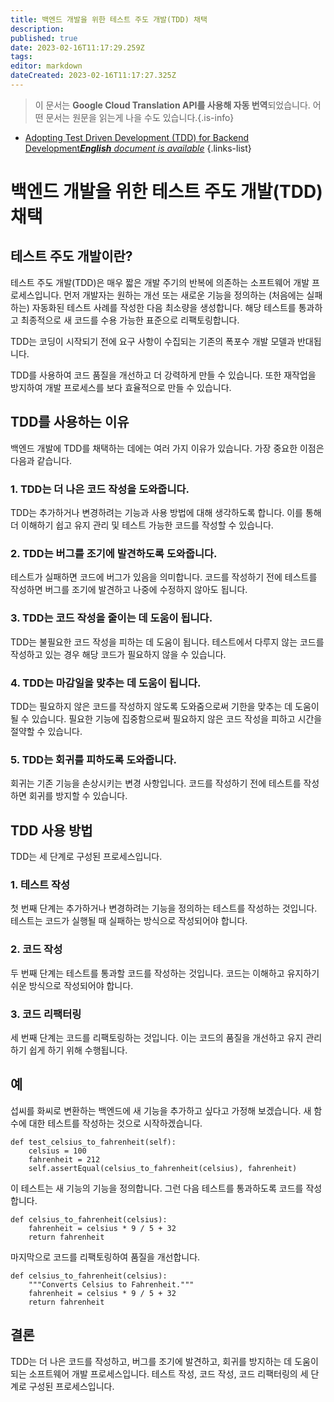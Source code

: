```yaml
---
title: 백엔드 개발을 위한 테스트 주도 개발(TDD) 채택
description: 
published: true
date: 2023-02-16T11:17:29.259Z
tags: 
editor: markdown
dateCreated: 2023-02-16T11:17:27.325Z
---
```


> 이 문서는 **Google Cloud Translation API를 사용해 자동 번역**되었습니다.
어떤 문서는 원문을 읽는게 나을 수도 있습니다.{.is-info}



- [Adopting Test Driven Development (TDD) for Backend Development***English** document is available*](/en/Knowledge-base/Backend/adopting-test-driven-development-tdd-for-backend-development)
{.links-list}


# 백엔드 개발을 위한 테스트 주도 개발(TDD) 채택

## 테스트 주도 개발이란?

테스트 주도 개발(TDD)은 매우 짧은 개발 주기의 반복에 의존하는 소프트웨어 개발 프로세스입니다. 먼저 개발자는 원하는 개선 또는 새로운 기능을 정의하는 (처음에는 실패하는) 자동화된 테스트 사례를 작성한 다음 최소량을 생성합니다. 해당 테스트를 통과하고 최종적으로 새 코드를 수용 가능한 표준으로 리팩토링합니다.

TDD는 코딩이 시작되기 전에 요구 사항이 수집되는 기존의 폭포수 개발 모델과 반대됩니다.

TDD를 사용하여 코드 품질을 개선하고 더 강력하게 만들 수 있습니다. 또한 재작업을 방지하여 개발 프로세스를 보다 효율적으로 만들 수 있습니다.

## TDD를 사용하는 이유

백엔드 개발에 TDD를 채택하는 데에는 여러 가지 이유가 있습니다. 가장 중요한 이점은 다음과 같습니다.

### 1. TDD는 더 나은 코드 작성을 도와줍니다.

TDD는 추가하거나 변경하려는 기능과 사용 방법에 대해 생각하도록 합니다. 이를 통해 더 이해하기 쉽고 유지 관리 및 테스트 가능한 코드를 작성할 수 있습니다.

### 2. TDD는 버그를 조기에 발견하도록 도와줍니다.

테스트가 실패하면 코드에 버그가 있음을 의미합니다. 코드를 작성하기 전에 테스트를 작성하면 버그를 조기에 발견하고 나중에 수정하지 않아도 됩니다.

### 3. TDD는 코드 작성을 줄이는 데 도움이 됩니다.

TDD는 불필요한 코드 작성을 피하는 데 도움이 됩니다. 테스트에서 다루지 않는 코드를 작성하고 있는 경우 해당 코드가 필요하지 않을 수 있습니다.

### 4. TDD는 마감일을 맞추는 데 도움이 됩니다.

TDD는 필요하지 않은 코드를 작성하지 않도록 도와줌으로써 기한을 맞추는 데 도움이 될 수 있습니다. 필요한 기능에 집중함으로써 필요하지 않은 코드 작성을 피하고 시간을 절약할 수 있습니다.

### 5. TDD는 회귀를 피하도록 도와줍니다.

회귀는 기존 기능을 손상시키는 변경 사항입니다. 코드를 작성하기 전에 테스트를 작성하면 회귀를 방지할 수 있습니다.

## TDD 사용 방법

TDD는 세 단계로 구성된 프로세스입니다.

### 1. 테스트 작성

첫 번째 단계는 추가하거나 변경하려는 기능을 정의하는 테스트를 작성하는 것입니다. 테스트는 코드가 실행될 때 실패하는 방식으로 작성되어야 합니다.

### 2. 코드 작성

두 번째 단계는 테스트를 통과할 코드를 작성하는 것입니다. 코드는 이해하고 유지하기 쉬운 방식으로 작성되어야 합니다.

### 3. 코드 리팩터링

세 번째 단계는 코드를 리팩토링하는 것입니다. 이는 코드의 품질을 개선하고 유지 관리하기 쉽게 하기 위해 수행됩니다.

## 예

섭씨를 화씨로 변환하는 백엔드에 새 기능을 추가하고 싶다고 가정해 보겠습니다. 새 함수에 대한 테스트를 작성하는 것으로 시작하겠습니다.

```
def test_celsius_to_fahrenheit(self):
    celsius = 100
    fahrenheit = 212
    self.assertEqual(celsius_to_fahrenheit(celsius), fahrenheit)
```

이 테스트는 새 기능의 기능을 정의합니다. 그런 다음 테스트를 통과하도록 코드를 작성합니다.

```
def celsius_to_fahrenheit(celsius):
    fahrenheit = celsius * 9 / 5 + 32
    return fahrenheit
```

마지막으로 코드를 리팩토링하여 품질을 개선합니다.

```
def celsius_to_fahrenheit(celsius):
    """Converts Celsius to Fahrenheit."""
    fahrenheit = celsius * 9 / 5 + 32
    return fahrenheit
```

## 결론

TDD는 더 나은 코드를 작성하고, 버그를 조기에 발견하고, 회귀를 방지하는 데 도움이 되는 소프트웨어 개발 프로세스입니다. 테스트 작성, 코드 작성, 코드 리팩터링의 세 단계로 구성된 프로세스입니다.